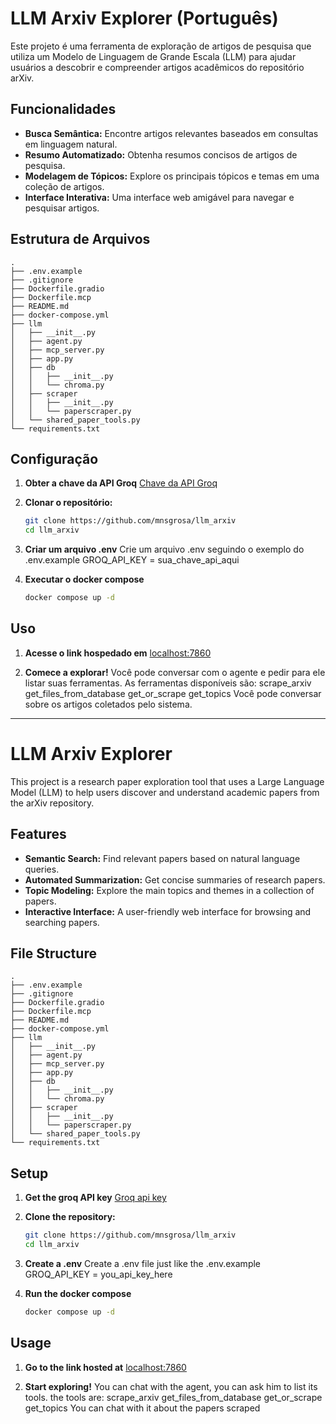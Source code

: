 
# LLM Arxiv Explorer (Português)

Este projeto é uma ferramenta de exploração de artigos de pesquisa que utiliza um Modelo de Linguagem de Grande Escala (LLM) para ajudar usuários a descobrir e compreender artigos acadêmicos do repositório arXiv.

## Funcionalidades

*   **Busca Semântica:** Encontre artigos relevantes baseados em consultas em linguagem natural.
*   **Resumo Automatizado:** Obtenha resumos concisos de artigos de pesquisa.
*   **Modelagem de Tópicos:** Explore os principais tópicos e temas em uma coleção de artigos.
*   **Interface Interativa:** Uma interface web amigável para navegar e pesquisar artigos.

## Estrutura de Arquivos

```
.
├── .env.example
├── .gitignore
├── Dockerfile.gradio
├── Dockerfile.mcp
├── README.md
├── docker-compose.yml
├── llm
│   ├── __init__.py
│   ├── agent.py
│   ├── mcp_server.py
│   ├── app.py
│   ├── db
│   │   ├── __init__.py
│   │   └── chroma.py
│   ├── scraper
│   │   ├── __init__.py
│   │   └── paperscraper.py
│   └── shared_paper_tools.py
└── requirements.txt
```

## Configuração

1. **Obter a chave da API Groq**
    [Chave da API Groq](https://console.groq.com/keys)

2.  **Clonar o repositório:**
    ```bash
    git clone https://github.com/mnsgrosa/llm_arxiv
    cd llm_arxiv
    ```
    
3. **Criar um arquivo .env**
    Crie um arquivo .env seguindo o exemplo do .env.example
    GROQ_API_KEY = sua_chave_api_aqui

4.  **Executar o docker compose**
    ```bash
    docker compose up -d
    ```

## Uso

1.  **Acesse o link hospedado em**
    [localhost:7860](http://localhost:7860)

2.  **Comece a explorar!**
    Você pode conversar com o agente e pedir para ele listar suas ferramentas.
    As ferramentas disponíveis são:
        scrape_arxiv
        get_files_from_database
        get_or_scrape
        get_topics
    Você pode conversar sobre os artigos coletados pelo sistema. 

 ---

# LLM Arxiv Explorer

This project is a research paper exploration tool that uses a Large Language Model (LLM) to help users discover and understand academic papers from the arXiv repository.

## Features

*   **Semantic Search:** Find relevant papers based on natural language queries.
*   **Automated Summarization:** Get concise summaries of research papers.
*   **Topic Modeling:** Explore the main topics and themes in a collection of papers.
*   **Interactive Interface:** A user-friendly web interface for browsing and searching papers.

## File Structure

```
.
├── .env.example
├── .gitignore
├── Dockerfile.gradio
├── Dockerfile.mcp
├── README.md
├── docker-compose.yml
├── llm
│   ├── __init__.py
│   ├── agent.py
│   ├── mcp_server.py
│   ├── app.py
│   ├── db
│   │   ├── __init__.py
│   │   └── chroma.py
│   ├── scraper
│   │   ├── __init__.py
│   │   └── paperscraper.py
│   └── shared_paper_tools.py
└── requirements.txt
```

## Setup

1. **Get the groq API key**
    [Groq api key](https://console.groq.com/keys)

2.  **Clone the repository:**
    ```bash
    git clone https://github.com/mnsgrosa/llm_arxiv
    cd llm_arxiv
    ```
    
3. **Create a .env**
    Create a .env file just like the .env.example
    GROQ_API_KEY = you_api_key_here

4.  **Run the docker compose**
    ```bash
    docker compose up -d
    ```

## Usage

1.  **Go to the link hosted at**
    [localhost:7860](http://localhost:7860)

2.  **Start exploring!**
    You can chat with the agent, you can ask him to list its tools.
    the tools are:
        scrape_arxiv
        get_files_from_database
        get_or_scrape
        get_topics
    You can chat with it about the papers scraped